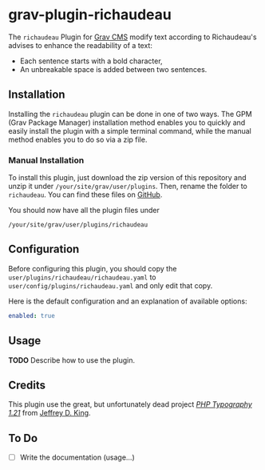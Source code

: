 # grav-plugin-richaudeau

The `richaudeau` Plugin for [Grav CMS](http://github.com/getgrav/grav) modify text according to Richaudeau's advises to enhance the readability of a text:

- Each sentence starts with a bold character,
- An unbreakable space is added between two sentences.


## Installation

Installing the `richaudeau` plugin can be done in one of two ways. The GPM (Grav Package Manager) installation method enables you to quickly and easily install the plugin with a simple terminal command, while the manual method enables you to do so via a zip file.

<!--
### GPM Installation (preferred)

The simplest way to install this plugin is via the [Grav Package Manager (GPM)](http://learn.getgrav.org/advanced/grav-gpm) through your system's terminal (also called the command line).  From the root of your Grav install type:

    bin/gpm install richaudeau

This will install the `richaudeau` plugin into your `/user/plugins` directory within Grav. Its files can be found under `/your/site/grav/user/plugins/richaudeau`.
-->

### Manual Installation

To install this plugin, just download the zip version of this repository and unzip it under `/your/site/grav/user/plugins`. Then, rename the folder to `richaudeau`. You can find these files on [GitHub](https://github.com/drebaud/grav-plugin-richaudeau)<!-- or via [GetGrav.org](http://getgrav.org/downloads/plugins#extras)-->.

You should now have all the plugin files under

    /your/site/grav/user/plugins/richaudeau


## Configuration

Before configuring this plugin, you should copy the `user/plugins/richaudeau/richaudeau.yaml` to `user/config/plugins/richaudeau.yaml` and only edit that copy.

Here is the default configuration and an explanation of available options:

```yaml
enabled: true
```


## Usage

**TODO** Describe how to use the plugin.


## Credits

This plugin use the great, but unfortunately dead project [_PHP Typography 1.21_](http://kingdesk.com/projects/php-typography/) from [Jeffrey D. King](http://kingdesk.com/about/jeff/).


## To Do

- [ ] Write the documentation (usage…)
